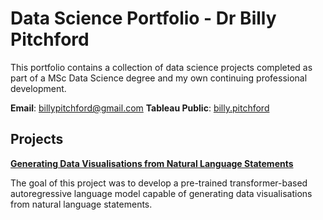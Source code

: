 # Data Science Portfolio - Dr Billy Pitchford

This portfolio contains a collection of data science projects completed as part of a MSc Data Science degree and my own continuing professional development.

**Email**: [billypitchford@gmail.com](billypitchford@googlemail.com)
**Tableau Public**: [billy.pitchford](https://public.tableau.com/app/profile/billy.pitchford)

## Projects

**[Generating Data Visualisations from
Natural Language Statements](https://github.com/archd3sai/Customer-Survival-Analysis-and-Churn-Prediction)**

The goal of this project was to develop a pre-trained transformer-based autoregressive language model capable of generating data visualisations from natural language statements.
